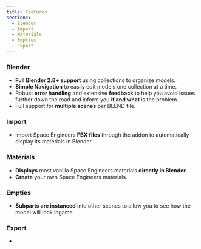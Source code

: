 ```yaml
---
title: Features
sections:
  - Blender
  - Import
  - Materials
  - Empties
  - Export
---
```


### Blender
* **Full Blender 2.8+ support** using collections to organize models.
* **Simple Navigation** to easily edit models one collection at a time.
* Robust **error handling** and extensive **feedback** to help you avoid issues further down the road and inform you **if and what** is the problem.
* Full support for **multiple scenes** per BLEND file.

### Import
* Import Space Engineers **FBX files** through the addon to automatically display its materials in Blender

### Materials
* **Displays** most vanilla Space Engineers materials **directly in Blender**.
* **Create** your own Space Engineers materials.

### Empties
* **Subparts are instanced** into other scenes to allow you to see how the model will look ingame

### Export
* 
